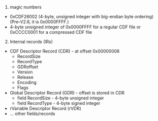1. magic numbers
 * 0xCDF26002 (4-byte, unsigned integer with big-endian byte ordering)
   (Pre-V2.6, it is 0x0000FFFF.)
 * 4-byte unsigned integer of 0x0000FFFF for a regular CDF file or
0xCCCC0001 for a compressed CDF file

2. Internal records (IRs)
  * CDF Descriptor Record (CDR) - at offset 0x00000008
    * RecordSize
    * RecordType
    * GDRoffset
    * Version
    * Release
    * Encoding
    * Flags
  * Global Descriptor Record (GDR) - offset is stored in CDR
    * field RecordSize - 4-byte unsigned integer
    * field RecordType - 4-byte signed integer
  * rVariable Descriptor Record (rVDR)
  * ... other fields/records
